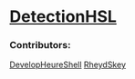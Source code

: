 # [DetectionHSL](https://github.com/woomy4680-exe/DetectionHSL) 

### Contributors:
[DevelopHeureShell](https://github.com/DevelopHeureShell)
[RheydSkey](https://github.com/Rheydskey)


